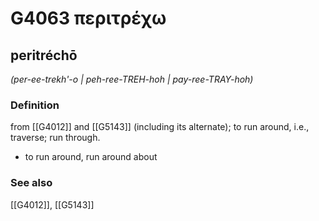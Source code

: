 # G4063 περιτρέχω

## peritréchō

_(per-ee-trekh'-o | peh-ree-TREH-hoh | pay-ree-TRAY-hoh)_

### Definition

from [[G4012]] and [[G5143]] (including its alternate); to run around, i.e., traverse; run through.

- to run around, run around about

### See also

[[G4012]], [[G5143]]

